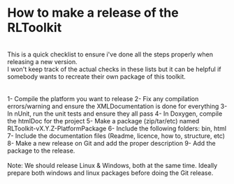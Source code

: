 How to make a release of the RLToolkit
=========
<br>
This is a quick checklist to ensure i've done all the steps properly when releasing a new version.<br>
I won't keep track of the actual checks in these lists but it can be helpful if somebody wants to recreate their own package of this toolkit.<br>
<br>
<br>
1- Compile the platform you want to release
2- Fix any compilation errors/warning and ensure the XMLDocumentation is done for everything
3- In nUnit, run the unit tests and ensure they all pass
4- In Doxygen, compile the htmlDoc for the project
5- Make a package (zip/tar/etc) named RLToolkit-vX.Y.Z-PlatformPackage
6- Include the following folders: bin, html
7- Include the documentation files (Readme, licence, how to, structure, etc)
8- Make a new release on Git and add the proper description
9- Add the package to the release.
<br>
<br>
Note: We should release Linux & Windows, both at the same time. Ideally prepare both windows and linux packages before doing the Git release.<br>
<br>